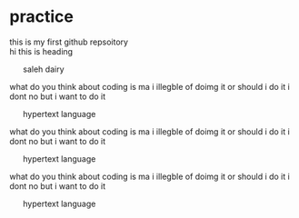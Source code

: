 # practice
this is my first github repsoitory
<br>
<h>
hi this is heading
</h>
</br>
<ul>
saleh dairy
</ul>
<P>
what do you think about coding is ma i illegble of doimg it or should i do it i dont no but i want to do it
</p>
<ul>
  hypertext language
</ul>
<P>
what do you think about coding is ma i illegble of doimg it or should i do it i dont no but i want to do it
</p>
<ul>
  hypertext language
</ul>
<P>
what do you think about coding is ma i illegble of doimg it or should i do it i dont no but i want to do it
</p>
<ul>
  hypertext language
</ul>
